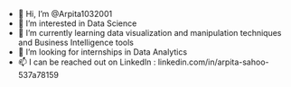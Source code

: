 - 👋 Hi, I’m @Arpita1032001
- 👀 I’m interested in Data Science 
- 🌱 I’m currently learning data visualization and manipulation techniques and Business Intelligence tools
- 💞️ I’m looking for internships in Data Analytics 
- 📫 I can be reached out on LinkedIn : linkedin.com/in/arpita-sahoo-537a78159


